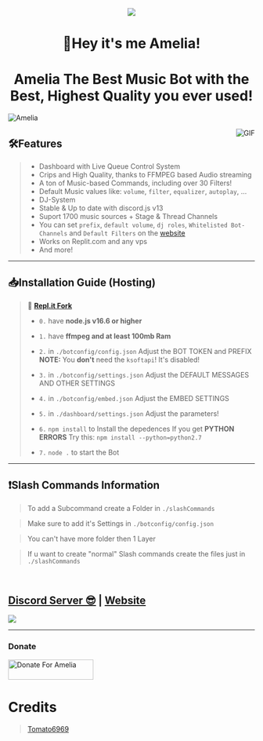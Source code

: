 <div align="center" style"border-radius:15px">
  <a href="https://discord.gg/VzUR95y" title="Discord Server" target="_blank">
    <img src="https://cdn.discordapp.com/attachments/706347774572232755/794185894265487360/20201229_162908.jpg" style"width: 100%;border-radius:15px">
  </a>
</div>

<h1 align="center">🎉Hey it's me Amelia!</h1>
<h1 align="center">Amelia The Best Music Bot with the Best, Highest Quality you ever used!</h1>

![Amelia](https://discord.c99.nl/widget/theme-2/706346679263035392.png)

<img align="right" alt="GIF" src="https://media.discordapp.net/attachments/716751195603206166/775639764610711592/f0f0d932d6e39c7af5aa305cbd8da735.gif">

## 🛠Features
> - Dashboard with Live Queue Control System
> - Crips and High Quality, thanks to FFMPEG based Audio streaming
> - A ton of Music-based Commands, including over 30 Filters!
> - Default Music values like: `volume`, `filter`, `equalizer`, `autoplay`, ...
> - DJ-System
> - Stable & Up to date with discord.js v13
> - Suport 1700 music sources + Stage & Thread Channels
> - You can set `prefix`, `default volume`, `dj roles`, `Whitelisted Bot-Channels` and `Default Filters` on the [website](https://ameliabot.dev)
> - Works on Replit.com and any vps
> - And more!
***

## 📥Installation Guide (Hosting)

> 🖖 [**Repl.it Fork**](https://replit.com/@UzumekiUlee/Amelia)
> 
> - ` 0. ` have **node.js v16.6 or higher**
> 
> - ` 1. ` have **ffmpeg and at least 100mb Ram**
> 
> - ` 2. ` in `./botconfig/config.json` Adjust the BOT TOKEN and PREFIX **NOTE:** You __don't__ need the `ksoftapi`! It's disabled!
> 
> - ` 3. ` in `./botconfig/settings.json` Adjust the DEFAULT MESSAGES AND OTHER SETTINGS
> 
> - ` 4. ` in `./botconfig/embed.json` Adjust the EMBED SETTINGS
> 
> - ` 5. ` in `./dashboard/settings.json` Adjust the parameters!
> 
> - ` 6. ` `npm install` to Install the depedences If you get **PYTHON ERRORS** Try this: `npm install --python=python2.7`
> 
> - ` 7. ` `node .` to start the Bot
***

## ❗Slash Commands Information

> To add a Subcommand create a Folder in `./slashCommands`

> Make sure to add it's Settings in `./botconfig/config.json`

> You can't have more folder then 1 Layer

> If u want to create "normal" Slash commands create the files just in `./slashCommands`

<br/>
  

## [Discord Server 😎](https://discord.gg/VzUR95y) | [Website](https://ameliabot.dev)
<a href="https://discord.gg/VzUR95y"><img src="https://invidget.switchblade.xyz/VzUR95y" /></a>

***

### Donate
<a href="https://saweria.co/AmeliaBotDiscord" target="_blank"><img src="https://user-images.githubusercontent.com/26188697/180601310-e82c63e4-412b-4c36-b7b5-7ba713c80380.png" alt="Donate For Amelia" height="41" width="174"></a>

# Credits

> [Tomato6969](https://github.com/Tomato6966/Musicium) 
